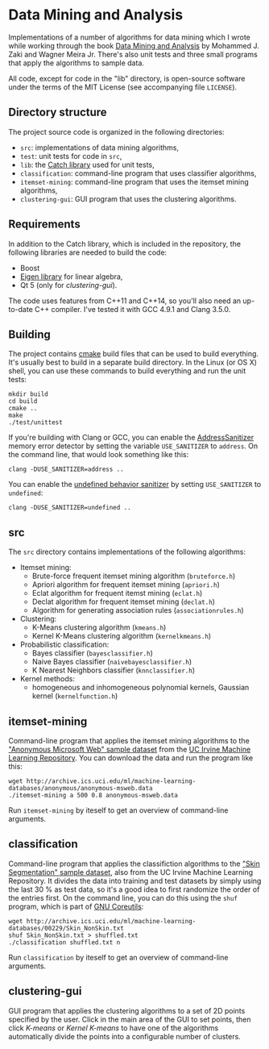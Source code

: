 # Data Mining and Analysis

Implementations of a number of algorithms for data mining which I wrote while working through the book [Data Mining and Analysis](http://www.dataminingbook.info/) by Mohammed J. Zaki and Wagner Meira Jr. There's also unit tests and three small programs that apply the algorithms to sample data.

All code, except for code in the "lib" directory, is open-source software under
the terms of the MIT License (see accompanying file `LICENSE`).


## Directory structure

The project source code is organized in the following directories:

* `src`: implementations of data mining algorithms,
* `test`: unit tests for code in `src`,
* `lib`: the [Catch library](https://github.com/philsquared/Catch) used for unit tests,
* `classification`: command-line program that uses classifier algorithms,
* `itemset-mining`: command-line program that uses the itemset mining algorithms,
* `clustering-gui`: GUI program that uses the clustering algorithms.


## Requirements

In addition to the Catch library, which is included in the repository, the following libraries are needed to build the code:

* Boost
* [Eigen library](http://eigen.tuxfamily.org/) for linear algebra,
* Qt 5 (only for *clustering-gui*).

The code uses features from C++11 and C++14, so you'll also need an up-to-date C++ compiler. I've tested it with GCC 4.9.1 and Clang 3.5.0.


## Building

The project contains [cmake](http://www.cmake.org/) build files that can be used to build everything. It's usually best to build in a separate build directory. In the Linux (or OS X) shell, you can use these commands to build everything and run the unit tests:

```
mkdir build
cd build
cmake ..
make
./test/unittest
```

If you're building with Clang or GCC, you can enable the [AddressSanitizer](http://clang.llvm.org/docs/AddressSanitizer.html) memory error detector by setting the variable `USE_SANITIZER` to `address`. On the command line, that would look something like this:

```
clang -DUSE_SANITIZER=address ..
```

You can enable the [undefined behavior sanitizer](http://developerblog.redhat.com/2014/10/16/gcc-undefined-behavior-sanitizer-ubsan/) by setting `USE_SANITIZER` to `undefined`:

```
clang -DUSE_SANITIZER=undefined ..
```


## src

The `src` directory contains implementations of the following algorithms:

* Itemset mining:
  * Brute-force frequent itemset mining algorithm (`bruteforce.h`)
  * Apriori algorithm for frequent itemset mining (`apriori.h`)
  * Eclat algorithm for frequent itemst mining (`eclat.h`)
  * Declat algorithm for frequent itemset mining (`declat.h`)
  * Algorithm for generating association rules (`associationrules.h`)
* Clustering:
  * K-Means clustering algorithm (`kmeans.h`)
  * Kernel K-Means clustering algorithm (`kernelkmeans.h`)
* Probabilistic classification:
  * Bayes classifier (`bayesclassifier.h`)
  * Naive Bayes classifier (`naivebayesclassifier.h`)
  * K Nearest Neighbors classifier (`knnclassifier.h`)
* Kernel methods:
  * homogeneous and inhomogeneous polynomial kernels, Gaussian kernel (`kernelfunction.h`)


## itemset-mining

Command-line program that applies the itemset mining algorithms to the ["Anonymous Microsoft Web" sample dataset](http://archive.ics.uci.edu/ml/datasets/Anonymous+Microsoft+Web+Data) from the [UC Irvine Machine Learning Repository](http://archive.ics.uci.edu/ml/). You can download the data and run the program like this:

```
wget http://archive.ics.uci.edu/ml/machine-learning-databases/anonymous/anonymous-msweb.data
./itemset-mining a 500 0.8 anonymous-msweb.data
```

Run `itemset-mining` by iteself to get an overview of command-line arguments.


## classification

Command-line program that applies the classifiction algorithms to the ["Skin Segmentation" sample dataset](http://archive.ics.uci.edu/ml/datasets/Skin+Segmentation), also from the UC Irvine Machine Learning Repository. It divides the data into training and test datasets by simply using the last 30 % as test data, so it's a good idea to first randomize the order of the entries first. On the command line, you can do this using the `shuf` program, which is part of [GNU Coreutils](https://www.gnu.org/software/coreutils/):

```
wget http://archive.ics.uci.edu/ml/machine-learning-databases/00229/Skin_NonSkin.txt
shuf Skin_NonSkin.txt > shuffled.txt
./classification shuffled.txt n
```

Run `classification` by iteself to get an overview of command-line arguments.


## clustering-gui

GUI program that applies the clustering algorithms to a set of 2D points specified by the user. Click in the main area of the GUI to set points, then click *K-means* or *Kernel K-means* to have one of the algorithms automatically divide the points into a configurable number of clusters.
